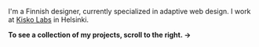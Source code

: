 I'm a Finnish designer, currently specialized in adaptive web design. I work at [Kisko Labs](http://kiskolabs.com) in&nbsp;Helsinki. 

**To see a collection of my projects, scroll to the right.&nbsp;→**